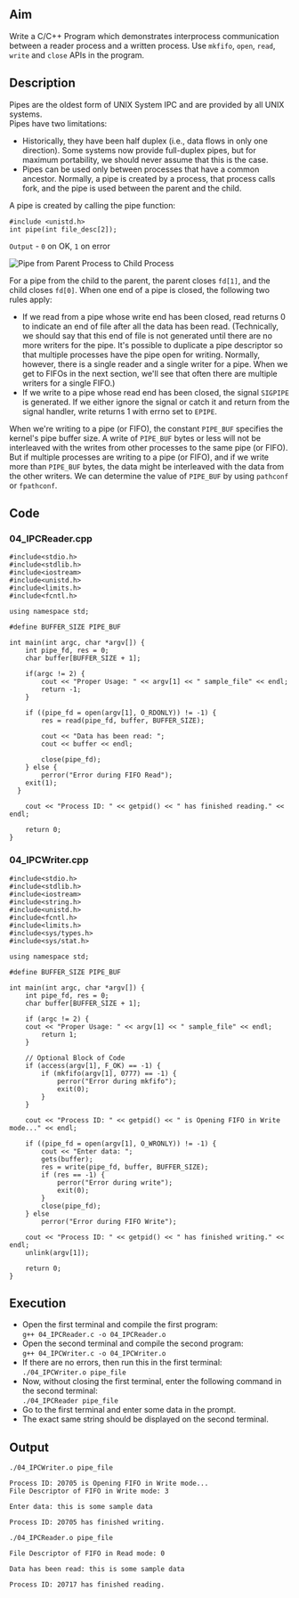 ## Aim
Write a C/C++ Program which demonstrates interprocess communication between a reader process and a written process. Use `mkfifo`, `open`, `read`, `write` and `close` APIs in the program.

## Description
Pipes are the oldest form of UNIX System IPC and are provided by all UNIX systems.  
Pipes have two limitations:
* Historically, they have been half duplex (i.e., data flows in only one direction). Some systems now provide full-duplex pipes, but for maximum portability, we should never assume that this is the case.
* Pipes can be used only between processes that have a common ancestor. Normally, a pipe is created by a process, that process calls fork, and the pipe is used between the parent and the child.

A pipe is created by calling the pipe function:
```
#include <unistd.h>
int pipe(int file_desc[2]);
```

`Output` - `0` on OK, `1` on error

![Pipe from Parent Process to Child Process](https://github.com/fsmk/CS-VTU-Lab-Manual/raw/master/VTU/Sem6/USP_CD_Lab/04IpcFifoReader/pipe.png)


For a pipe from the child to the parent, the parent closes `fd[1]`, and the child closes `fd[0]`. When one end of a pipe is closed, the following two rules apply:
* If we read from a pipe whose write end has been closed, read returns 0 to indicate an end of file
after all the data has been read. (Technically, we should say that this end of file is not
generated until there are no more writers for the pipe. It's possible to duplicate a pipe
descriptor so that multiple processes have the pipe open for writing. Normally, however, there is
a single reader and a single writer for a pipe. When we get to FIFOs in the next section, we'll
see that often there are multiple writers for a single FIFO.)
* If we write to a pipe whose read end has been closed, the signal `SIGPIPE` is generated. If we
either ignore the signal or catch it and return from the signal handler, write returns 1 with
errno set to `EPIPE`.

When we're writing to a pipe (or FIFO), the constant `PIPE_BUF` specifies the kernel's pipe buffer size.
A write of `PIPE_BUF` bytes or less will not be interleaved with the writes from other processes to the
same pipe (or FIFO). But if multiple processes are writing to a pipe (or FIFO), and if we write more
than `PIPE_BUF` bytes, the data might be interleaved with the data from the other writers. We can
determine the value of `PIPE_BUF` by using `pathconf` or `fpathconf`.

## Code
### 04_IPCReader.cpp
```
#include<stdio.h>
#include<stdlib.h>
#include<iostream>
#include<unistd.h>
#include<limits.h>
#include<fcntl.h>

using namespace std;

#define BUFFER_SIZE PIPE_BUF

int main(int argc, char *argv[]) {
	int pipe_fd, res = 0;
	char buffer[BUFFER_SIZE + 1];

	if(argc != 2) {
		cout << "Proper Usage: " << argv[1] << " sample_file" << endl;
		return -1;
	}

	if ((pipe_fd = open(argv[1], O_RDONLY)) != -1) {
		res = read(pipe_fd, buffer, BUFFER_SIZE);

		cout << "Data has been read: ";
		cout << buffer << endl;

		close(pipe_fd);
	} else {
		perror("Error during FIFO Read");
    exit(1);
  }

	cout << "Process ID: " << getpid() << " has finished reading." << endl;

	return 0;
}
```

### 04_IPCWriter.cpp
```
#include<stdio.h>
#include<stdlib.h>
#include<iostream>
#include<string.h>
#include<unistd.h>
#include<fcntl.h>
#include<limits.h>
#include<sys/types.h>
#include<sys/stat.h>

using namespace std;

#define BUFFER_SIZE PIPE_BUF

int main(int argc, char *argv[]) {
	int pipe_fd, res = 0;
	char buffer[BUFFER_SIZE + 1];

	if (argc != 2) {
    cout << "Proper Usage: " << argv[1] << " sample_file" << endl;
		return 1;
	}

	// Optional Block of Code
	if (access(argv[1], F_OK) == -1) {
		if (mkfifo(argv[1], 0777) == -1) {
			perror("Error during mkfifo");
			exit(0);
		}
	}

	cout << "Process ID: " << getpid() << " is Opening FIFO in Write mode..." << endl;

	if ((pipe_fd = open(argv[1], O_WRONLY)) != -1) {
		cout << "Enter data: ";
		gets(buffer);
		res = write(pipe_fd, buffer, BUFFER_SIZE);
		if (res == -1) {
			perror("Error during write");
			exit(0);
		}
		close(pipe_fd);
	} else
		perror("Error during FIFO Write");

	cout << "Process ID: " << getpid() << " has finished writing." << endl;
	unlink(argv[1]);

	return 0;
}
```

## Execution
* Open the first terminal and compile the first program:  
`g++ 04_IPCReader.c -o 04_IPCReader.o`
* Open the second terminal and compile the second program:  
`g++ 04_IPCWriter.c -o 04_IPCWriter.o`
* If there are no errors, then run this in the first terminal:  
`./04_IPCWriter.o pipe_file`
* Now, without closing the first terminal, enter the following command in the second terminal:  
`./04_IPCReader pipe_file`
* Go to the first terminal and enter some data in the prompt.
* The exact same string should be displayed on the second terminal.

## Output
```
./04_IPCWriter.o pipe_file

Process ID: 20705 is Opening FIFO in Write mode...
File Descriptor of FIFO in Write mode: 3

Enter data: this is some sample data

Process ID: 20705 has finished writing.
```
```
./04_IPCReader.o pipe_file

File Descriptor of FIFO in Read mode: 0

Data has been read: this is some sample data

Process ID: 20717 has finished reading.
```
